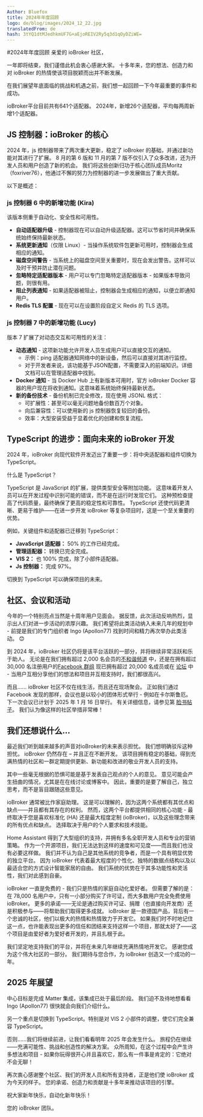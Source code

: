 ```yaml
---
Author: Bluefox
title: 2024年年度回顾
logo: de/blog/images/2024_12_22.jpg
translatedFrom: de
hash: 3tYQ1dtMJedhkmUF7G+aEjoREIV2Ry5q3d1qOyDZiWE=
---
```

#2024年年度回顾
亲爱的 ioBroker 社区，

一年即将结束，我们谨借此机会衷心感谢大家。
十多年来，您的想法、创造力和对 ioBroker 的热情使该项目脱颖而出并不断发展。

在我们展望年底面临的挑战和机遇之前，我们想一起回顾一下今年最重要的事件和成功。

ioBroker平台目前共有641个适配器。
2024年，新增26个适配器，平均每两周新增1个适配器。

## JS 控制器：ioBroker 的核心
2024 年，js 控制器带来了两次重大更新，稳定了 ioBroker 的基础，并通过新功能对其进行了扩展。
8 月的第 6 版和 11 月的第 7 版不仅引入了众多改进，还为开发人员和用户创造了新的机会。
我们将这些创新归功于核心团队成员Moritz（foxriver76），他通过不懈的努力为控制器的进一步发展做出了重大贡献。

以下是概述：

### **js 控制器 6 中的新增功能 (Kira)**
该版本侧重于自动化、安全性和可用性。

* **自动适配器升级** - 控制器现在可以自动升级适配器。这可以节省时间并确保系统始终保持最新状态。
* **系统更新通知**（仅限 Linux）- 当操作系统软件包更新可用时，控制器会生成相应的通知。
* **磁盘空间警告** - 当系统上的磁盘空间至关重要时，现在会发出警告。这样可以及时干预并防止潜在问题。
* **忽略特定适配器版本** - 用户可以专门忽略特定适配器版本 - 如果版本导致问题，则很有用。
* **阻止列表通知** - 如果适配器被阻止，控制器会生成相应的通知，以便立即通知用户。
* **Redis TLS 配置** - 现在可以在设置阶段自定义 Redis 的 TLS 选项。

### **js 控制器 7 中的新增功能 (Lucy)**
版本 7 扩展了对动态交互和可用性的关注：

* **动态通知** - 这项新功能允许开发人员生成用户可以直接交互的通知。
    * 示例：ping 适配器通知网络中的新设备，然后可以直接对其进行监控。
    * 对于开发者来说，该功能基于JSON配置，不需要深入的前端知识。详细文档可以在管理适配器中找到。
* **Docker 通知** - 当 Docker Hub 上有新版本可用时，官方 ioBroker Docker 容器的用户现在将收到通知。这意味着系统始终保持最新状态。
* **新的备份技术** - 备份机制已完全修改，现在使用 JSONL 格式：
    * 可扩展性：甚至可以毫无问题地备份数百万个对象。
    * 向后兼容性：可以使用新的 js 控制器恢复较旧的备份。
    * 效率：大型安装受益于显着优化的创建和恢复流程。

## TypeScript 的进步：面向未来的 ioBroker 开发
2024 年，ioBroker 向现代软件开发迈出了重要一步：将中央适配器和组件切换为 TypeScript。

什么是 TypeScript？

TypeScript 是 JavaScript 的扩展，提供类型安全等附加功能。
这意味着开发人员可以在开发过程中识别可能的错误，而不是在运行时发现它们。
这种预检查提高了代码质量，最终确保了更高的稳定性和可靠性。
TypeScript 还使代码更清晰、更易于维护——在进一步开发 ioBroker 等复杂项目时，这是一个至关重要的优势。

例如，关键组件和适配器已迁移到 TypeScript：

* **JavaScript 适配器：** 50% 的工作已经完成。
* **管理适配器：** 转换已完全完成。
* **VIS 2：** 也 100% 完成，除了小部件适配器。
* **Js 控制器：** 完成 97%。

切换到 TypeScript 可以确保项目的未来。

## 社区、会议和活动
今年的一个特别亮点当然是十周年用户见面会。
据反馈，此次活动反响热烈，显示出人们对进一步活动的浓厚兴趣。
我们希望将此类活动纳入未来几年的规划中 - 前提是我们的专门组织者 Ingo (Apollon77) 找到时间和精力再次举办此类活动。 😊

到 2024 年，ioBroker 社区仍将是该平台活跃的一部分，并将继续非常活跃和乐于助人。
无论是在我们拥有超过 2,000 名会员的[不和谐频道](https://discord.com/invite/HwUCwsH) 中，还是在拥有超过 30,000 名注册用户的[Facebook 群组](https://www.facebook.com/groups/440499112958264) 现已拥有超过 20,000 名成员或在 [论坛](https://forum.iobroker.net/category/4/deutsch) 中 - 当用户互相分享他们的想法和项目并互相支持时，我们都很高兴。

而且...... ioBroker 社区不仅在线生活，而且还在现场聚会。
正如我们通过 Facebook 发现的那样，会议也是以较小的团体形式举行 - 例如在卡尔斯鲁厄。
下一次会议已计划于 2025 年 1 月 16 日举行。
有关详细信息，请参见第 [脸书帖子](https://www.facebook.com/groups/440499112958264/permalink/2430520600622762/?rdid=zhb8LwR9ney1VfTU)。
我们认为像这样的社区举措非常棒！

## 我们还想说什么...
最近我们听到越来越多的声音对ioBroker的未来表示担忧。
我们想明确驳斥这种担忧。 ioBroker 仍然存在 – 并且正在不断开发。
该项目拥有稳定的基础，得到充满热情的社区和一群定期提供更新、新功能和改进的敬业开发人员的支持。

其中一些毫无根据的恐惧可能是基于发表自己观点的个人的意见。
意见可能会产生扭曲的情况，尤其是在在线讨论或博客中。
因此，重要的是要了解自己，独立思考，而不是盲目跟随这些意见。

ioBroker 通常被比作家庭助理。
这是可以理解的，因为这两个系统都有其优点和缺点——并且都有其存在的权利。
然而，这两个平台都提供相同的核心功能 - 最终取决于您是喜欢标准化 (HA) 还是最大程度定制 (ioBroker)，以及这些理念带来的所有优点和缺点。
选择取决于用户的个人要求和技术技能。

Home Assistant 得到了大型组织的支持，并拥有多名全职开发人员和专业的营销策略。
作为一个开源项目，我们无法达到这样的速度和可见度——而且我们也没有必要这样做。
我们并不认为自己是其他系统的竞争者，而是一个具有明显优势的独立平台。
因为 ioBroker 代表着最大程度的个性化、独特的数据点结构以及以最适合您的方式设计智能家居的自由。
我们系统的优势在于其多功能性和灵活性，我们对此感到自豪。

ioBroker 一直是免费的 - 我们只是热情的家庭自动化爱好者。
但需要了解的是：在 78,000 名用户中，只有一小部分购买了许可证，而大多数用户完全免费使用 ioBroker。
更多的承诺——无论是通过购买许可证、捐赠（也直接向开发商）还是积极参与——将帮助我们取得更多成就。
ioBroker 是一款德国产品，背后有一个忠诚的社区，他们以极大的热情和热情致力于开发它。
如果我们时不时地记住这一点，也许能表现出更多的信任和团结来支持这样一个项目，那就太好了——这个项目是由爱好者为爱好者开发的，并且扎根于此。

我们坚定地支持我们的平台，并将在未来几年继续充满热情地开发它。
感谢您成为这个伟大社区的一部分。
我们期待与您合作，为 ioBroker 创造又一个成功的一年。

## 2025 年展望
中心目标是完成 Matter 集成，该集成已处于最后阶段。
我们迫不及待地想看看 Ingo (Apollon77) 很快就会向我们介绍什么。

另一个重点是切换到 TypeScript。特别是对 VIS 2 小部件的调整，使它们完全兼容 TypeScript。

否则……我们将继续前进，让我们看看明年 2025 年会发生什么。
旅程仍在继续——充满可能性、挑战和创造性的解决方案。
众所周知，在这个过程中会产生许多想法和项目 - 如果你玩得很开心并且喜欢它，那么有一件事是肯定的：它绝对不会无聊！

再次衷心感谢整个社区、我们的开发人员和所有支持者，正是他们使 ioBroker 成为今天的样子。
您的承诺、创造力和贡献是十多年来推动该项目的引擎。

祝大家新年快乐，自动化新年快乐！

您的 ioBroker 团队。